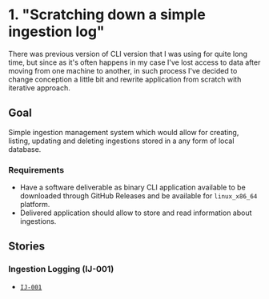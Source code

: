 # 1. "Scratching down a simple ingestion log"

There was previous version of CLI version that I was using for quite long time, but since as it's often happens in my case I've lost access to data after moving from one machine to another, in such process I've decided to change conception a little bit and rewrite application from scratch with iterative approach.

## Goal

Simple ingestion management system which would allow for creating, listing, updating and deleting ingestions stored in a any form of local database.

### Requirements

- Have a software deliverable as binary CLI application available to be downloaded through GitHub Releases and be available for `linux_x86_64` platform.
- Delivered application should allow to store and read information about ingestions.

## Stories

### Ingestion Logging (IJ-001)

- [`IJ-001`](../../product/ingestion-journal/001-ingestion-logging.md)
